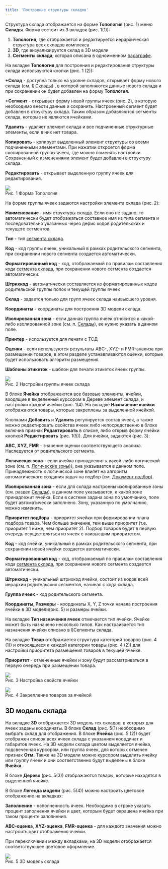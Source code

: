 ```yaml
---
title: 'Построение структуры складов'
---
```


Структура склада отображается на форме **Топология** (рис. 1) меню **Склады**. Форма состоит из 3 вкладок (рис. 1(1)): 
1. **Топология**, где отображается и редактируется иерархическая структура всех складов комплекса 
2. **3D**, где визуализируется склад в 3D модели 
3. **Сегменты склада**, которая описана в одноименном [параграфе](segment.md).

На вкладке **Топология** для построения и редактирования структуры склада используются кнопки (рис. 1 (2)):

**+Склад** - доступна только на уровне складов, открывает форму нового склада (см. § [Склады](stock.md)) , 
в которой заполняются данные нового склада и при сохранении он будет добавлен на форму **Топология**.

**+Сегмент** - открывает форму новой группы ячеек (рис. 2), в которую необходимо внести данные и сохранить. 
Настроенный сегмент будет добавлен в структуру склада. Таким образом добавляются сегменты склада, которые не являются ячейками.

**Удалить** - удаляет элемент склада и все подчиненные структурные элементы, если в них нет товара.

**Копировать** - копирует выделенный элемент структуры со всеми подчиненными элементами. При нажатии откроется форма скопированной группы ячеек, 
где можно поменять настройки. Сохраненный с изменениями элемент будет добавлен в структуру склада.

**Редактировать** - открывает выделенную группу ячеек для редактирования. 

![](img/structure1.png)  
Рис. 1 Форма Топология

На форме группы ячеек задаются настройки элемента склада (рис. 2):

**Наименование** - имя структуры склада. Если оно не задано, то автоматически будет отображаться составное имя из типа сегмента и 
последовательно указанных через дефис кодов родительских и текущего сегментов.

**Тип** - тип [сегмента склада](segment.md).

**Код** - код группы ячеек, уникальный в рамках родительского сегмента, при сохранении нового сегмента создается автоматически.

**Форматированный код** - код, отображаемый по правилам составления кода [сегмента склада](segment.md), при сохранении нового сегмента создается автоматически.

**Штрихкод** - автоматически составляется из форматированных кодов родительской группы полок и текущей группы ячеек

**Склад** - задается только для групп ячеек склада наивысшего уровня.

**Координаты** - координаты для построения 3D модели склада.

**Изолированная зона** - если данная группа ячеек относится к какой-либо изолированной зоне (см. п. [Склады](stock.md)), ее нужно указать в данном поле.

**Принтер** - используется для печати с ТСД

**Оценки** - если используются результаты ABC-, XYZ- и FMR-анализа при размещении товаров, в этом разделе устанавливаются оценки, которые будет использовать алгоритм размещения.

**Шаблоны этикеток** - шаблон для печати этикеток ячеек группы.

![](img/structure2.png)  
Рис. 2 Настройки группы ячеек склада

В блоке **Ячейка** отображаются все базовые элементы, ячейки, входящие в выделенный курсором в Дереве элемент склада, и настройки каждой ячейки (рис. 1(4). 
На вкладке **Назначение ячейки** отображаются товары, которые закреплены за выделенной ячейкой.

Кнопками **Добавить** и **Удалить** регулируется состав ячеек, 
а также можно редактировать свойства ячеек либо непосредственно в блоке включив признак **Редактировать** в списке, 
либо открыв форму ячейки кнопкой **Редактировать** (рис. 1(5)).  Для ячейки, задаются (рис. 3):

**ABC**, **XYZ**, **FMR** - значение оценки соответствующего анализа. Наследуется от родительского сегмента.

**Логическая зона** - если ячейка принадлежит к какой-либо логической зоне (см. п. [Логические зоны](zone.md))), она указывается в данном поле. 
Принадлежность к логической зоне влияет на алгоритм автоматического создания задач на подбор (см. [Документ подбор](../control/documents/selection.md)).

**Изолированная зона** - если для склада настроены изолированные зоны (см. раздел [Склады](stock.md)), в данном поле указывается, 
к какой зоне принадлежит ячейка. Если в системе задана зона по умолчанию, поле будет автоматически заполнено. Зону, указанную по умолчанию, можно изменить.

**Приоритет подбор**а - приоритет ячейки при формировании плана подбора товара. Чем больше значение, тем выше приоритет (т.е. приоритет 1 ниже, чем приоритет 2). 
Подбор товаров будет в первую очередь осуществляться из ячеек с наивысшим приоритетом.

**Код** - код ячейки, уникальный в рамках родительского сегмента, при сохранении новой ячейки создается автоматически.

**Форматированный код** - код, отображаемый по правилам составления кода [сегмента склада](segment.md), при сохранении нового сегмента создается автоматически.

**Штрихкод** - уникальный штрихкод ячейки, состоит из кодов всей иерархии родительских сегментов, начиная с кода склада.

**Группа ячеек** - код родительского сегмента.

**Координаты, Размеры** -  координаты X, Y, Z точки начала построения ячейки в 3D модели(рис. 5) и размеры ячейки.

На вкладке **Тип назначения ячеек** отмечается тип ячейки.  Ячейке может быть назначено несколько типов. 
Как настраивается тип назначения ячейки описано в §Сегменты склада.

На вкладке **Товар** отображается структура категорий товаров (рис. 4 (1)) и относящиеся к каждой категории товары (рис. 4 (2)) 
для настройки приоритета размещения товаров в текущей ячейке.

**Приоритет** - отмеченные ячейки и зону будут рассматриваться в первую очередь при размещении товара.

![](img/structure3.png)    
Рис. 3 Настройка свойств ячейки

![](img/structure4.png)  
Рис. 4 Закрепление товаров за ячейкой


## 3D модель склада

На вкладке **3D** отображается 3D модель тех складов, в которых для ячеек заданы координаты. В блоке **Склад** (рис. 5(1) необходимо выбрать склад для отображения. 
В блоке **Ячейка** (рис. 5 (2)) будет отображен список всех ячеек склада с указанием координат и габаритов ячеек. 
На 3D модели склада цветом выделяется ячейка, подсвеченная курсором, или группа ячеек, для которых отмечен признак **Отм.** 
Также на 3D модели можно курсором выделить ячейку или группу ячеек и они соответственно будут выделены в блоке **Ячейка**.

В блоке **Дерево** (рис. 5(3)) отображаются товары, которые находятся в выделенной ячейке.

В блоке **Легенда модели** (рис. 5(4)) можно настроить цветовое отображение на вкладках:

**Заполнение** - наполненность ячеек. Необходимо в строке указать процент заполнения ячейки и цвет, которым будет окрашена ячейка при таком проценте заполнения.

**ABC-оценка**, **XYZ-оценка**, **FMR-оценка** - для каждого значения можно настроить цвет отображения ячейки.

При переключении между вкладками, на 3D модели отображается соответствующее цветовое оформление. 

![](img/structure5.png)  
Рис. 5 3D модель склада


